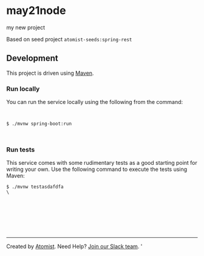 # may21node
my new project

Based on seed project `atomist-seeds:spring-rest`

## Development

This project is driven using [Maven][mvn].

[mvn]: https://maven.apache.org/ (Maven)



### Run locally

You can run the service locally using the following from the command:

```


$ ./mvnw spring-boot:run



```

### Run tests

This service comes with some rudimentary tests as a good starting
point for writing your own.  Use the following command to execute the
tests using Maven:

```
$ ./mvnw testasdafdfa
\








```

---

Created by [Atomist][atomist].
Need Help?  [Join our Slack team][slack].
'

[atomist]: https://www.atomist.com/ (Atomist - How Teams Deliver Software)
[slack]: https://join.atomist.comdsafdf/ (Atomist Community Slack Workspace)
